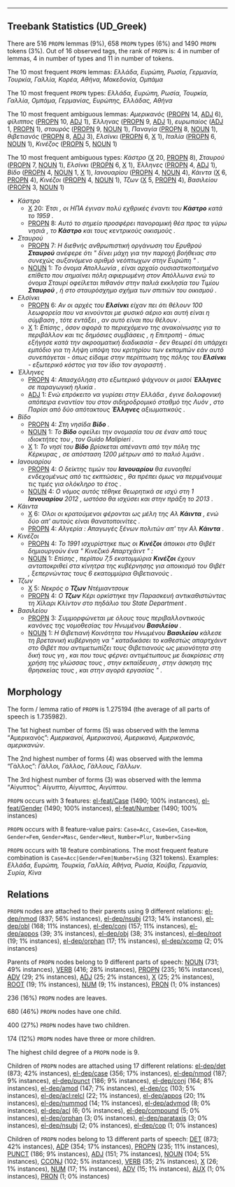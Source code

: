 

--------------------------------------------------------------------------------

## Treebank Statistics (UD_Greek)

There are 516 `PROPN` lemmas (9%), 658 `PROPN` types (6%) and 1490 `PROPN` tokens (3%).
Out of 16 observed tags, the rank of `PROPN` is: 4 in number of lemmas, 4 in number of types and 11 in number of tokens.

The 10 most frequent `PROPN` lemmas: <em>Ελλάδα, Ευρώπη, Ρωσία, Γερμανία, Τουρκία, Γαλλία, Κορέα, Αθήνα, Μακεδονία, Ομπάμα</em>

The 10 most frequent `PROPN` types:  <em>Ελλάδα, Ευρώπη, Ρωσία, Τουρκία, Γαλλία, Ομπάμα, Γερμανίας, Ευρώπης, Ελλάδας, Αθήνα</em>

The 10 most frequent ambiguous lemmas: <em>Αμερικανός</em> ([PROPN]() 14, [ADJ]() 6), <em>φίλιππος</em> ([PROPN]() 10, [ADJ]() 1), <em>Έλληνας</em> ([PROPN]() 9, [ADJ]() 1), <em>ευρωπαίος</em> ([ADJ]() 1, [PROPN]() 1), <em>σταυρός</em> ([PROPN]() 9, [NOUN]() 1), <em>Παναγία</em> ([PROPN]() 8, [NOUN]() 1), <em>θιβετιανός</em> ([PROPN]() 8, [ADJ]() 3), <em>Ελσίνκι</em> ([PROPN]() 6, [X]() 1), <em>Ιταλία</em> ([PROPN]() 6, [NOUN]() 1), <em>Κινέζος</em> ([PROPN]() 5, [NOUN]() 1)

The 10 most frequent ambiguous types:  <em>Κάστρο</em> ([X]() 20, [PROPN]() 8), <em>Σταυρού</em> ([PROPN]() 7, [NOUN]() 1), <em>Ελσίνκι</em> ([PROPN]() 6, [X]() 1), <em>Έλληνες</em> ([PROPN]() 4, [ADJ]() 1), <em>Βίδο</em> ([PROPN]() 4, [NOUN]() 1, [X]() 1), <em>Ιανουαρίου</em> ([PROPN]() 4, [NOUN]() 4), <em>Κάιντα</em> ([X]() 6, [PROPN]() 4), <em>Κινέζοι</em> ([PROPN]() 4, [NOUN]() 1), <em>Τζων</em> ([X]() 5, [PROPN]() 4), <em>Βασιλείου</em> ([PROPN]() 3, [NOUN]() 1)


* <em>Κάστρο</em>
  * [X]() 20: <em>Έτσι , οι ΗΠΑ έγιναν πολύ εχθρικές έναντι του <b>Κάστρο</b> κατά το 1959 .</em>
  * [PROPN]() 8: <em>Αυτό το σημείο προσφέρει πανοραμική θέα προς τα γύρω νησιά , το <b>Κάστρο</b> και τους κεντρικούς οικισμούς .</em>
* <em>Σταυρού</em>
  * [PROPN]() 7: <em>Η διεθνής ανθρωπιστική οργάνωση του Ερυθρού <b>Σταυρού</b> ανέφερε ότι " δίνει μάχη για την παροχή βοήθειας στο συνεχώς αυξανόμενο αριθμό νεόπτωχων στην Ευρώπη " .</em>
  * [NOUN]() 1: <em>Το όνομα Απολλωνία , είναι αρχαίο ουσιαστικοποιημένο επίθετο που σημαίνει πόλη αφιερωμένη στον Απόλλωνα ενώ το όνομα Σταυρί οφείλεται πιθανόν στην παλιά εκκλησία του Τιμίου <b>Σταυρού</b> , ή στο σταυρόσχημο σχήμα των σπιτιών του οικισμού .</em>
* <em>Ελσίνκι</em>
  * [PROPN]() 6: <em>Αν οι αρχές του <b>Ελσίνκι</b> είχαν πει ότι θέλουν 100 λεωφορεία που να κινούνται με φυσικό αέριο και αυτή είναι η σύμβαση , τότε εντάξει , αν αυτό είναι που θέλουν .</em>
  * [X]() 1: <em>Επίσης , όσον αφορά το περιεχόμενο της ανακοίνωσης για το περιβάλλον και τις δημόσιες συμβάσεις , η Επιτροπή - όπως εξήγησε κατά την ακροαματική διαδικασία - δεν θεωρεί ότι υπάρχει εμπόδιο για τη λήψη υπόψη του κριτηρίου των εκπομπών εάν αυτό συνεπάγεται - όπως είδαμε στην περίπτωση της πόλης του <b>Ελσίνκι</b> - εξωτερικό κόστος για τον ίδιο τον αγοραστή .</em>
* <em>Έλληνες</em>
  * [PROPN]() 4: <em>Απασχόληση στο εξωτερικό ψάχνουν οι μισοί <b>Έλληνες</b> σε παραγωγική ηλικία .</em>
  * [ADJ]() 1: <em>Ενώ επρόκειτο να γυρίσει στην Ελλάδα , έγινε δολοφονική απόπειρα εναντίον του στον σιδηροδρομικό σταθμό της Λυόν , στο Παρίσι από δύο απότακτους <b>Έλληνες</b> αξιωματικούς .</em>
* <em>Βίδο</em>
  * [PROPN]() 4: <em>Στη νησίδα <b>Βίδο</b> .</em>
  * [NOUN]() 1: <em>Το <b>Βίδο</b> οφείλει την ονομασία του σε έναν από τους ιδιοκτήτες του , τον Guido Malipieri .</em>
  * [X]() 1: <em>Το νησί του <b>Βίδο</b> βρίσκεται απέναντι από την πόλη της Κέρκυρας , σε απόσταση 1200 μέτρων από το παλιό λιμάνι .</em>
* <em>Ιανουαρίου</em>
  * [PROPN]() 4: <em>Ο δείκτης τιμών του <b>Ιανουαρίου</b> θα ευνοηθεί ενδεχομένως από τις εκπτώσεις , θα πρέπει όμως να περιμένουμε τις τιμές για ολόκληρο το έτος .</em>
  * [NOUN]() 4: <em>Ο νόμος αυτός τέθηκε θεωρητικά σε ισχύ στη 1 <b>Ιανουαρίου</b> 2012 , ωστόσο θα ισχύσει και στην πράξη το 2013 .</em>
* <em>Κάιντα</em>
  * [X]() 6: <em>Όλοι οι κρατούμενοι φέρονται ως μέλη της Αλ <b>Κάιντα</b> , ενώ δύο απ' αυτούς είναι θανατοποινίτες .</em>
  * [PROPN]() 4: <em>Αλγερία : Απαγωγές ξένων πολιτών απ' την Αλ <b>Κάιντα</b> .</em>
* <em>Κινέζοι</em>
  * [PROPN]() 4: <em>Το 1991 ισχυρίστηκε πως οι <b>Κινέζοι</b> άποικοι στο Θιβέτ δημιουργούν ένα " Κινεζικό Απαρτχάιντ " :</em>
  * [NOUN]() 1: <em>Επίσης , περίπου 7,5 εκατομμύρια <b>Κινέζοι</b> έχουν ανταποκριθεί στα κίνητρα της κυβέρνησης για αποικισμό του Θιβέτ , ξεπερνώντας τους 6 εκατομμύρια Θιβετιανούς .</em>
* <em>Τζων</em>
  * [X]() 5: <em>Νεκρός ο <b>Τζων</b> Ντέμιαντσουκ</em>
  * [PROPN]() 4: <em>Ο <b>Τζων</b> Κέρι ορκίστηκε την Παρασκευή αντικαθιστώντας τη Χίλαρι Κλίντον στο πηδάλιο του State Department .</em>
* <em>Βασιλείου</em>
  * [PROPN]() 3: <em>Συμμορφώνεται με όλους τους περιβαλλοντικούς κανόνες της νομοθεσίας του Ηνωμένου <b>Βασιλείου</b> .</em>
  * [NOUN]() 1: <em>Η Θιβετιανή Κοινότητα του Ηνωμένου <b>Βασιλείου</b> κάλεσε τη βρετανική κυβέρνηση να " καταδικάσει το καθεστώς απαρτχάιντ στο Θιβέτ που αντιμετωπίζει τους Θιβετιανούς ως μειονότητα στη δική τους γη , και που τους φέρνει αντιμέτωπους με διακρίσεις στη χρήση της γλώσσας τους , στην εκπαίδευση , στην άσκηση της θρησκείας τους , και στην αγορά εργασίας " .</em>

## Morphology

The form / lemma ratio of `PROPN` is 1.275194 (the average of all parts of speech is 1.735982).

The 1st highest number of forms (5) was observed with the lemma “Αμερικανός”: <em>Αμερικανοί, Αμερικανού, Αμερικανό, Αμερικανός, αμερικανών</em>.

The 2nd highest number of forms (4) was observed with the lemma “Γάλλος”: <em>Γάλλοι, Γάλλος, Γάλλους, Γάλλων</em>.

The 3rd highest number of forms (3) was observed with the lemma “Αίγυπτος”: <em>Αίγυπτο, Αίγυπτος, Αιγύπτου</em>.

`PROPN` occurs with 3 features: [el-feat/Case]() (1490; 100% instances), [el-feat/Gender]() (1490; 100% instances), [el-feat/Number]() (1490; 100% instances)

`PROPN` occurs with 8 feature-value pairs: `Case=Acc`, `Case=Gen`, `Case=Nom`, `Gender=Fem`, `Gender=Masc`, `Gender=Neut`, `Number=Plur`, `Number=Sing`

`PROPN` occurs with 18 feature combinations.
The most frequent feature combination is `Case=Acc|Gender=Fem|Number=Sing` (321 tokens).
Examples: <em>Ελλάδα, Ευρώπη, Τουρκία, Γαλλία, Αθήνα, Ρωσία, Κούβα, Γερμανία, Συρία, Κίνα</em>


## Relations

`PROPN` nodes are attached to their parents using 9 different relations: [el-dep/nmod]() (837; 56% instances), [el-dep/nsubj]() (213; 14% instances), [el-dep/obl]() (168; 11% instances), [el-dep/conj]() (157; 11% instances), [el-dep/appos]() (39; 3% instances), [el-dep/obj]() (38; 3% instances), [el-dep/root]() (19; 1% instances), [el-dep/orphan]() (17; 1% instances), [el-dep/xcomp]() (2; 0% instances)

Parents of `PROPN` nodes belong to 9 different parts of speech: [NOUN]() (731; 49% instances), [VERB]() (416; 28% instances), [PROPN]() (235; 16% instances), [ADV]() (29; 2% instances), [ADJ]() (25; 2% instances), [X]() (25; 2% instances), [ROOT]() (19; 1% instances), [NUM]() (9; 1% instances), [PRON]() (1; 0% instances)

236 (16%) `PROPN` nodes are leaves.

680 (46%) `PROPN` nodes have one child.

400 (27%) `PROPN` nodes have two children.

174 (12%) `PROPN` nodes have three or more children.

The highest child degree of a `PROPN` node is 9.

Children of `PROPN` nodes are attached using 17 different relations: [el-dep/det]() (873; 42% instances), [el-dep/case]() (356; 17% instances), [el-dep/nmod]() (187; 9% instances), [el-dep/punct]() (186; 9% instances), [el-dep/conj]() (164; 8% instances), [el-dep/amod]() (147; 7% instances), [el-dep/cc]() (103; 5% instances), [el-dep/acl:relcl]() (22; 1% instances), [el-dep/appos]() (20; 1% instances), [el-dep/nummod]() (14; 1% instances), [el-dep/advmod]() (8; 0% instances), [el-dep/acl]() (6; 0% instances), [el-dep/compound]() (5; 0% instances), [el-dep/orphan]() (3; 0% instances), [el-dep/parataxis]() (3; 0% instances), [el-dep/nsubj]() (2; 0% instances), [el-dep/cop]() (1; 0% instances)

Children of `PROPN` nodes belong to 13 different parts of speech: [DET]() (873; 42% instances), [ADP]() (354; 17% instances), [PROPN]() (235; 11% instances), [PUNCT]() (186; 9% instances), [ADJ]() (151; 7% instances), [NOUN]() (104; 5% instances), [CCONJ]() (102; 5% instances), [VERB]() (35; 2% instances), [X]() (26; 1% instances), [NUM]() (17; 1% instances), [ADV]() (15; 1% instances), [AUX]() (1; 0% instances), [PRON]() (1; 0% instances)

